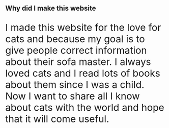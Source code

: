 <!DOCTYPE html>
<html>
    <head>
        <meta charset="utf-8">
        <title>Why</title>
        <style>
            p {
            font-size: 30px;
            }
        </style>
    </head>
    <body>
    <h2>Why did I make this website</h2>
    <p>I made this website for the love for cats and because my goal is to give people correct information about their sofa master. I always loved cats and I read lots of books about them since I was a child. Now I want to share all I know about cats with the world and hope that it will come useful.</p>
    </body>
</html>
